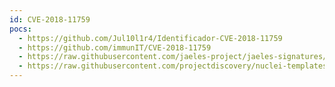 ```yaml
---
id: CVE-2018-11759
pocs:
  - https://github.com/Jul10l1r4/Identificador-CVE-2018-11759
  - https://github.com/immunIT/CVE-2018-11759
  - https://raw.githubusercontent.com/jaeles-project/jaeles-signatures/master/cves/apache-tomcat-jkstatus-exposed-cve-2018-11759.yaml
  - https://raw.githubusercontent.com/projectdiscovery/nuclei-templates/master/cves/2018/CVE-2018-11759.yaml
---
```

